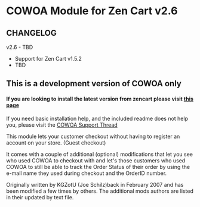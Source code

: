 COWOA Module for Zen Cart v2.6
============

CHANGELOG
------------
v2.6 - TBD
<ul>
    <li>Support for Zen Cart v1.5.2</li>
    <li>TBD</li>
</ul>


## This is a development version of COWOA only
#### If you are looking to install the latest version from zencart please visit [this page](http://www.zen-cart.com/downloads.php?do=file&id=1416)

If you need basic installation help, and the included readme does not help you, please visit the [COWOA Support Thread](http://www.zen-cart.com/showthread.php?196995-COWOA-Updated-and-Combined-for-ZC-v1-5-x)

This module lets your customer checkout without having to register an account on your store. (Guest checkout)

It comes with a couple of additional (optional) modifications that let you see who used COWOA to checkout with and let's those customers who used COWOA to still be able to track the Order Status of their order by using the e-mail name they used during checkout and the OrderID number.

Originally written by KGZotU (Joe Schilz)back in February 2007 and has been modified a few times by others.
The additional mods authors are listed in their updated by text file. 

